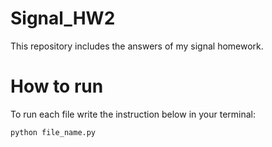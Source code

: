 # Signal_HW2


This repository includes the answers of my signal homework.



# How to run


To run each file write the instruction below in your terminal:


```
python file_name.py
```